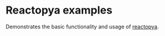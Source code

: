 # Reactopya examples

Demonstrates the basic functionality and usage of [reactopya](https://github.com/flatironinstitute/reactopya).